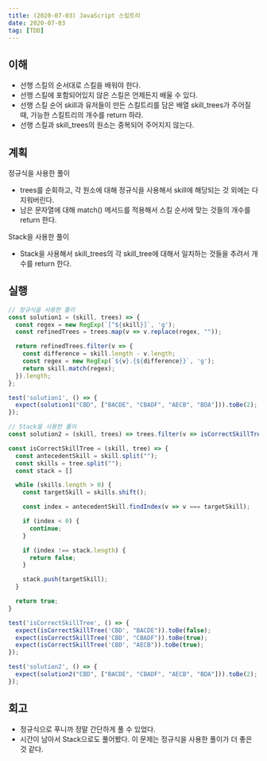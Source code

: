 ```yaml
---
title: (2020-07-03) JavaScript 스킬트리
date: 2020-07-03
tag: [TDD]
---
```


## 이해

- 선행 스킬의 순서대로 스킬을 배워야 한다.
- 선행 스킬에 포함되어있지 않은 스킬은 언제든지 배울 수 있다.
- 선행 스킬 순어 skill과 유저들이 만든 스킬트리를 담은 배열 skill_trees가 주어질 때, 가능한 스킬트리의 개수를 return 하라.
- 선행 스킬과 skill_trees의 원소는 중복되어 주어지지 않는다.

## 계획

정규식을 사용한 풀이

- trees를 순회하고, 각 원소에 대해 정규식을 사용해서 skill에 해당되는 것 외에는 다 지워버린다.
- 남은 문자열에 대해 match() 메서드를 적용해서 스킬 순서에 맞는 것들의 개수를 return 한다.
  
Stack을 사용한 풀이

- Stack을 사용해서 skill_trees의 각 skill_tree에 대해서 일치하는 것들을 추려서 개수를 return 한다.

## 실행

```javascript
// 정규식을 사용한 풀이
const solution1 = (skill, trees) => {
  const regex = new RegExp(`[^${skill}]`, 'g');
  const refinedTrees = trees.map(v => v.replace(regex, ""));

  return refinedTrees.filter(v => {
    const difference = skill.length - v.length;
    const regex = new RegExp(`${v}.{${difference}}`, 'g');
    return skill.match(regex);
  }).length;
};

test('solution1', () => {
  expect(solution1("CBD", ["BACDE", "CBADF", "AECB", "BDA"])).toBe(2);
});
```

```javascript
// Stack을 사용한 풀이
const solution2 = (skill, trees) => trees.filter(v => isCorrectSkillTree(skill, v)).length;

const isCorrectSkillTree = (skill, tree) => {
  const antecedentSkill = skill.split("");
  const skills = tree.split("");
  const stack = []

  while (skills.length > 0) {
    const targetSkill = skills.shift();

    const index = antecedentSkill.findIndex(v => v === targetSkill);

    if (index < 0) {
      continue;
    }

    if (index !== stack.length) {
      return false;
    }

    stack.push(targetSkill);
  }

  return true;
}

test('isCorrectSkillTree', () => {
  expect(isCorrectSkillTree('CBD', "BACDE")).toBe(false);
  expect(isCorrectSkillTree('CBD', "CBADF")).toBe(true);
  expect(isCorrectSkillTree('CBD', "AECB")).toBe(true);
});

test('solution2', () => {
  expect(solution2("CBD", ["BACDE", "CBADF", "AECB", "BDA"])).toBe(2);
});
```

## 회고

- 정규식으로 푸니까 정말 간단하게 풀 수 있었다.
- 시간이 남아서 Stack으로도 풀어봤다. 이 문제는 정규식을 사용한 풀이가 더 좋은 것 같다.
